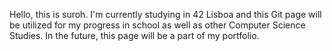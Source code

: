 Hello, this is suroh.
I'm currently studying in 42 Lisboa and this Git page will be utilized for my progress in school as well as other Computer Science Studies.
In the future, this page will be a part of my portfolio. 
<!---
IDsuroh/IDsuroh is a ✨ special ✨ repository because its `introduction.md` (this file) appears on your GitHub profile.
You can click the Preview link to take a look at your changes.
--->
